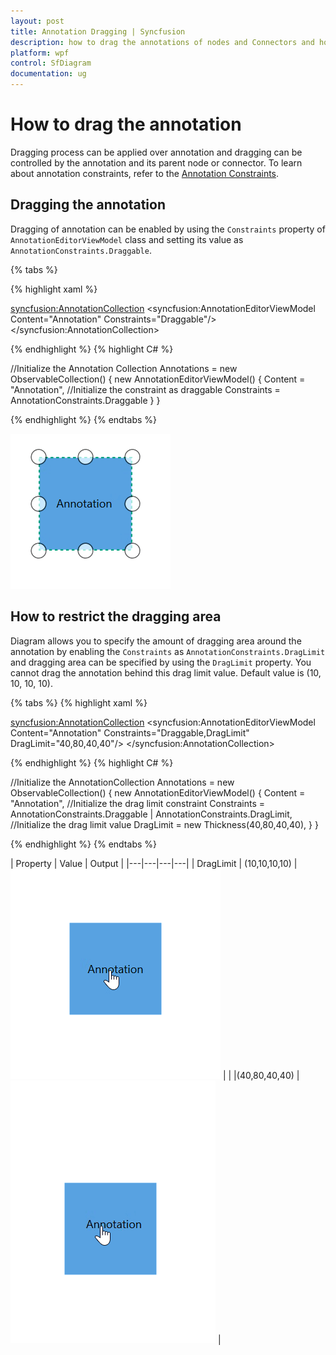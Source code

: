 ```yaml
---
layout: post
title: Annotation Dragging | Syncfusion 
description: how to drag the annotations of nodes and Connectors and how to customize the dragging behaviour of annotations.
platform: wpf
control: SfDiagram
documentation: ug
---
```


# How to drag the annotation

Dragging process can be applied over annotation and dragging can be controlled by the annotation and its parent node or connector.
To learn about annotation constraints, refer to the [Annotation Constraints](https://help.syncfusion.com/cr/wpf/Syncfusion.UI.Xaml.Diagram.AnnotationConstraints.html).

## Dragging the annotation

Dragging of annotation can be enabled by using the `Constraints` property of `AnnotationEditorViewModel` class and setting its value as `AnnotationConstraints.Draggable`.

{% tabs %}

{% highlight xaml %}

<!--Initialize the Annotation Collection-->
<syncfusion:AnnotationCollection>
    <!--Initialize the annotation with draggable constraint-->
    <syncfusion:AnnotationEditorViewModel Content="Annotation" Constraints="Draggable"/>
</syncfusion:AnnotationCollection>
                                
{% endhighlight %}
{% highlight C# %}

//Initialize the Annotation Collection
Annotations = new ObservableCollection<IAnnotation>()
{
    new AnnotationEditorViewModel()
    {
        Content = "Annotation",
        //Initialize the constraint as draggable
        Constraints = AnnotationConstraints.Draggable 
    }
}

{% endhighlight %}
{% endtabs %}

![Interaction](Annotation_images/AnnotationDragging.gif)

## How to restrict the dragging area

Diagram allows you to specify the amount of dragging area around the annotation by enabling the `Constraints` as `AnnotationConstraints.DragLimit` and dragging area can be specified by using the `DragLimit` property. You cannot drag the annotation behind this drag limit value. Default value is (10, 10, 10, 10).

{% tabs %}
{% highlight xaml %}

<!--Initialize the AnnotationCollection-->
<syncfusion:AnnotationCollection>
    <!--Initialize the annotation with drag limit value-->
    <syncfusion:AnnotationEditorViewModel Content="Annotation" 
                                          Constraints="Draggable,DragLimit" 
                                          DragLimit="40,80,40,40"/>
</syncfusion:AnnotationCollection>
                                
{% endhighlight %}
{% highlight C# %}

//Initialize the AnnotationCollection
Annotations = new ObservableCollection<IAnnotation>()
{
    new AnnotationEditorViewModel()
    {
        Content = "Annotation",
        //Initialize the drag limit constraint
        Constraints = AnnotationConstraints.Draggable | AnnotationConstraints.DragLimit,
        //Initialize the drag limit value
        DragLimit = new Thickness(40,80,40,40),
    }
}

{% endhighlight %}
{% endtabs %}

| Property | Value | Output |
|---|---|---|---|
| DragLimit | (10,10,10,10) | ![NoWrap](Annotation_images/DragLimitDefault.gif) |
| |(40,80,40,40) | ![Wrap](Annotation_images/CustomDragLimit.gif) |
